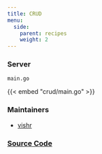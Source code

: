 ```yaml
---
title: CRUD
menu:
  side:
    parent: recipes
    weight: 2
---
```


### Server

`main.go`

{{< embed "crud/main.go" >}}

### Maintainers

- [vishr](https://github.com/vishr)

### [Source Code](https://github.com/vishr/echo-recipes/blob/master/v2/crud)

